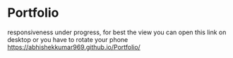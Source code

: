 # Portfolio
responsiveness under progress, for best the view you can open this link on desktop or you have to rotate your phone
https://abhishekkumar969.github.io/Portfolio/
